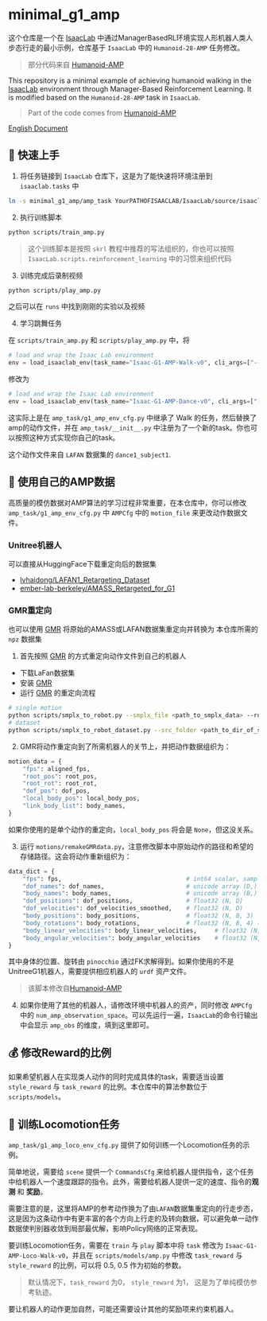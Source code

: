 # minimal_g1_amp

这个仓库是一个在 [IsaacLab](https://github.com/isaac-sim/IsaacLab) 中通过ManagerBasedRL环境实现人形机器人类人步态行走的最小示例，仓库基于 `IsaacLab` 中的 `Humanoid-28-AMP` 任务修改。

> 部分代码来自 [Humanoid-AMP](https://github.com/linden713/humanoid_amp)

This repository is a minimal example of achieving humanoid walking in the [IsaacLab](https://github.com/isaac-sim/IsaacLab) environment through Manager-Based Reinforcement Learning. It is modified based on the `Humanoid-28-AMP` task in `IsaacLab`.

> Part of the code comes from [Humanoid-AMP](https://github.com/linden713/humanoid_amp)

[English Document](README_EN.md)

## 🚀 快速上手

1. 将任务链接到 `IsaacLab` 仓库下，这是为了能快速将环境注册到 `isaaclab.tasks` 中

```bash
ln -s minimal_g1_amp/amp_task YourPATHOFISAACLAB/IsaacLab/source/isaaclab_tasks/isaaclab_tasks/manager_based/g1_amp
```

2. 执行训练脚本

```bash
python scripts/train_amp.py
```

> 这个训练脚本是按照 `skrl` 教程中推荐的写法组织的，你也可以按照 `IsaacLab.scripts.reinforcement_learning` 中的习惯来组织代码

3. 训练完成后录制视频

```bash
python scripts/play_amp.py
```

之后可以在 `runs` 中找到刚刚的实验以及视频

4. 学习跳舞任务

在 `scripts/train_amp.py` 和 `scripts/play_amp.py` 中，将

```python
# load and wrap the Isaac Lab environment
env = load_isaaclab_env(task_name="Isaac-G1-AMP-Walk-v0", cli_args=["--headless"],)
```

修改为

```python
# load and wrap the Isaac Lab environment
env = load_isaaclab_env(task_name="Isaac-G1-AMP-Dance-v0", cli_args=["--headless"],)
```

这实际上是在 `amp_task/g1_amp_env_cfg.py` 中继承了 Walk 的任务，然后替换了amp的动作文件，并在 `amp_task/__init__.py` 中注册为了一个新的task。你也可以按照这种方式实现你自己的task。

这个动作文件来自 `LAFAN` 数据集的 `dance1_subject1`.


## 🤖 使用自己的AMP数据

高质量的模仿数据对AMP算法的学习过程非常重要，在本仓库中，你可以修改 `amp_task/g1_amp_env_cfg.py` 中 `AMPCfg` 中的 `motion_file` 来更改动作数据文件。

### Unitree机器人

可以直接从HuggingFace下载重定向后的数据集

- [lvhaidong/LAFAN1_Retargeting_Dataset](https://huggingface.co/datasets/lvhaidong/LAFAN1_Retargeting_Dataset)
- [ember-lab-berkeley/AMASS_Retargeted_for_G1](https://huggingface.co/datasets/ember-lab-berkeley/AMASS_Retargeted_for_G1)

### GMR重定向

也可以使用 [GMR](https://github.com/YanjieZe/GMR) 将原始的AMASS或LAFAN数据集重定向并转换为 本仓库所需的`npz` 数据集

1. 首先按照 [GMR](https://github.com/YanjieZe/GMR) 的方式重定向动作文件到自己的机器人

- 下载LaFan数据集
- 安装 [GMR](https://github.com/YanjieZe/GMR)
- 运行 [GMR](https://github.com/YanjieZe/GMR) 的重定向流程

```bash
# single motion
python scripts/smplx_to_robot.py --smplx_file <path_to_smplx_data> --robot <path_to_robot_data> --save_path <path_to_save_robot_data.pkl> --rate_limit
# dataset
python scripts/smplx_to_robot_dataset.py --src_folder <path_to_dir_of_smplx_data> --tgt_folder <path_to_dir_to_save_robot_data> --robot <robot_name>
```

2. GMR将动作重定向到了所需机器人的关节上，并把动作数据组织为：
```python
motion_data = {
    "fps": aligned_fps,
    "root_pos": root_pos,
    "root_rot": root_rot,
    "dof_pos": dof_pos,
    "local_body_pos": local_body_pos,
    "link_body_list": body_names,
}
```

如果你使用的是单个动作的重定向，`local_body_pos` 将会是 `None`，但这没关系。

3. 运行 `motions/remakeGMRdata.py`，注意修改脚本中原始动作的路径和希望的存储路径。这会将动作重新组织为：
```python
data_dict = {
    "fps": fps,                                   # int64 scalar, sampling rate
    "dof_names": dof_names,                       # unicode array (D,)
    "body_names": body_names,                     # unicode array (B,)
    "dof_positions": dof_positions,               # float32 (N, D)
    "dof_velocities": dof_velocities_smoothed,    # float32 (N, D)
    "body_positions": body_positions,             # float32 (N, B, 3)
    "body_rotations": body_rotations,             # float32 (N, B, 4) (w,x,y,z)
    "body_linear_velocities": body_linear_velocities,     # float32 (N, B, 3)
    "body_angular_velocities": body_angular_velocities    # float32 (N, B, 3)
}
```

其中身体的位置、旋转由 `pinocchio` 通过FK求解得到。如果你使用的不是UnitreeG1机器人，需要提供相应机器人的 `urdf` 资产文件。

> 该脚本修改自[Humanoid-AMP](https://github.com/linden713/humanoid_amp)

4. 如果你使用了其他的机器人，请修改环境中机器人的资产，同时修改 `AMPCfg` 中的 `num_amp_observation_space`。可以先运行一遍，`IsaacLab`的命令行输出中会显示 `amp_obs` 的维度，填到这里即可。

## 💰 修改Reward的比例

如果希望机器人在实现类人动作的同时完成具体的task，需要适当设置 `style_reward` 与 `task_reward` 的比例。本仓库中的算法参数位于 `scripts/models`。

## 🦾 训练Locomotion任务

`amp_task/g1_amp_loco_env_cfg.py` 提供了如何训练一个Locomotion任务的示例。

简单地说，需要给 `scene` 提供一个 `CommandsCfg` 来给机器人提供指令，这个任务中给机器人一个速度跟踪的指令。此外，需要给机器人提供一定的速度、指令的**观测** 和 **奖励**。

需要注意的是，这里将AMP的参考动作换为了由`LAFAN`数据集重定向的行走步态，这是因为这条动作中有更丰富的各个方向上行走的及转向数据，可以避免单一动作数据使判别器收敛到局部最优解，影响Policy网络的正常表现。

要训练Locomotion任务，需要在 `train` 与 `play` 脚本中将 `task` 修改为 `Isaac-G1-AMP-Loco-Walk-v0`，并且在 `scripts/models/amp.py` 中修改 `task_reward` 与 `style_reward` 的比例，可以将 0.5, 0.5 作为初始的参数。

> 默认情况下，`task_reward` 为0， `style_reward` 为1， 这是为了单纯模仿参考轨迹。

要让机器人的动作更加自然，可能还需要设计其他的奖励项来约束机器人。